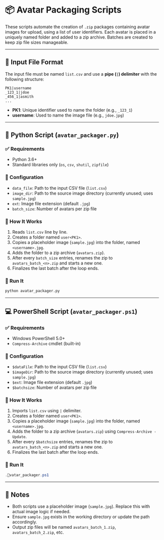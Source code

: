 
# 📦 Avatar Packaging Scripts

These scripts automate the creation of `.zip` packages containing avatar images for upload, using a list of user identifiers. Each avatar is placed in a uniquely named folder and added to a zip archive. Batches are created to keep zip file sizes manageable.

---

## 📁 Input File Format

The input file must be named `list.csv` and use a **pipe (`|`) delimiter** with the following structure:

```
PK1|username
_123_1|jdoe
_456_1|asmith
...
```

- **PK1**: Unique identifier used to name the folder (e.g., `_123_1`)
- **username**: Used to name the image file (e.g., `jdoe.jpg`)

---

## 🐍 Python Script (`avatar_packager.py`)

### ✅ Requirements
- Python 3.6+
- Standard libraries only (`os`, `csv`, `shutil`, `zipfile`)

### 🔧 Configuration
- `data_file`: Path to the input CSV file (`list.csv`)
- `image_dir`: Path to the source image directory (currently unused; uses `sample.jpg`)
- `ext`: Image file extension (default `.jpg`)
- `batch_size`: Number of avatars per zip file

### 🚀 How It Works
1. Reads `list.csv` line by line.
2. Creates a folder named `user<PK1>`.
3. Copies a placeholder image (`sample.jpg`) into the folder, named `<username>.jpg`.
4. Adds the folder to a zip archive (`avatars.zip`).
5. After every `batch_size` entries, renames the zip to `avatars_batch_<n>.zip` and starts a new one.
6. Finalizes the last batch after the loop ends.

### 🏁 Run It
```bash
python avatar_packager.py
```

---

## 💻 PowerShell Script (`avatar_packager.ps1`)

### ✅ Requirements
- Windows PowerShell 5.0+
- `Compress-Archive` cmdlet (built-in)

### 🔧 Configuration
- `$dataFile`: Path to the input CSV file (`list.csv`)
- `$imageDir`: Path to the source image directory (currently unused; uses `sample.jpg`)
- `$ext`: Image file extension (default `.jpg`)
- `$batchsize`: Number of avatars per zip file

### 🚀 How It Works
1. Imports `list.csv` using `|` delimiter.
2. Creates a folder named `user<PK1>`.
3. Copies a placeholder image (`sample.jpg`) into the folder, named `<username>.jpg`.
4. Adds the folder to a zip archive (`avatars.zip`) using `Compress-Archive -Update`.
5. After every `$batchsize` entries, renames the zip to `avatars_batch_<n>.zip` and starts a new one.
6. Finalizes the last batch after the loop ends.

### 🏁 Run It
```powershell
.vatar_packager.ps1
```

---

## 📌 Notes
- Both scripts use a placeholder image (`sample.jpg`). Replace this with actual image logic if needed.
- Ensure `sample.jpg` exists in the working directory or update the path accordingly.
- Output zip files will be named `avatars_batch_1.zip`, `avatars_batch_2.zip`, etc.
